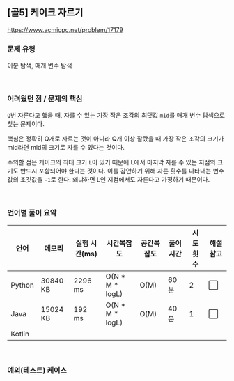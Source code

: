 ## [골5] 케이크 자르기 

https://www.acmicpc.net/problem/17179

### 문제 유형

이분 탐색, 매개 변수 탐색

<br>

### 어려웠던 점 / 문제의 핵심

`Q`번 자른다고 했을 때, 자를 수 있는 가장 작은 조각의 최댓값 `mid`를 매개 변수 탐색으로 찾는 문제이다.

핵심은 정확히 Q개로 자르는 것이 아니라 Q개 이상 잘랐을 때 가장 작은 조각의 크기가 mid라면 mid의 크기로 자를 수 있다는 것이다.

주의할 점은 케이크의 최대 크기 `L`이 있기 때문에 L에서 마지막 자를 수 있는 지점의 크기도 반드시 포함되어야 한다는 것이다. 이를 감안하기 위해 자른 횟수를 나타내는 변수값의 초깃값을 `-1`로 한다. 왜냐하면 L인 지점에서도 자른다고 가정하기 때문이다.

<br>

### 언어별 풀이 요약

| 언어   | 메모리   | 실행 시간(ms) | 시간복잡도      | 공간복잡도 | 풀이 시간 | 시도 횟수 | 해설 참고            |
| ------ | -------- | ------------- | --------------- | ---------- | --------- | --------- | -------------------- |
| Python | 30840 KB | 2296 ms       | O(N * M * logL) | O(M)       | 60분      | 2         | :white_large_square: |
| Java   | 15024 KB | 192 ms        | O(N * M * logL) | O(M)       | 40분      | 1         | :white_large_square: |
| Kotlin |          |               |                 |            |           |           |                      |

<br>

### 예외(테스트) 케이스

```
```

